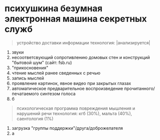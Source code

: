 # психушкина безумная электронная машина секретных служб

> устройство доставки информации
> технология: |анализируется|

1. звуки 
2. несоответсвующий сопротивлению домовых стен и конструкций "бытовой шум" (сайт: fsb.ru)
3. "прикосновения"
4. чтение мыслей ранее сведенных с речью
5. запись мыслей
6. проявление картинок, явное видео при закрытых глазах
7. автоматическое предварительное воспроизведение прочитанного/печатаемого синтезом голоса
8. б

> психологическая программа повреждения мышления и нарушений речи
> технология: кгб (30%), мальта (40%), саентология (1%)

 1. загрузка "группы поддержки"/друга/доброжелателя
 2. а